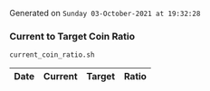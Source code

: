 Generated on `Sunday 03-October-2021 at 19:32:28`

### Current to Target Coin Ratio
`current_coin_ratio.sh`

Date|Current|Target|Ratio
---|---|---|---
